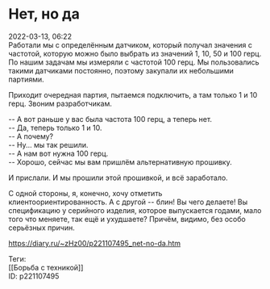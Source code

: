 Нет, но да
===========

   
 2022-03-13, 06:22   
  Работали мы с определённым датчиком, который получал значения с частотой, которую можно было выбрать из значений 1, 10, 50 и 100 герц. По нашим задачам мы измеряли с частотой 100 герц. Мы пользовались такими датчиками постоянно, поэтому закупали их небольшими партиями.   
   
 Приходит очередная партия, пытаемся подключить, а там только 1 и 10 герц. Звоним разработчикам.   
   
 -- А вот раньше у вас была частота 100 герц, а теперь нет.   
 -- Да, теперь только 1 и 10.   
 -- А почему?   
 -- Ну... мы так решили.   
 -- А нам вот нужна 100 герц.   
 -- Хорошо, сейчас мы вам пришлём альтернативную прошивку.   
   
 И прислали. И мы прошили этой прошивкой, и всё заработало.   
   
 С одной стороны, я, конечно, хочу отметить клиентоориентированность. А с другой -- блин! Вы чего делаете! Вы спецификацию у серийного изделия, которое выпускается годами, мало того что меняете, так ещё и ухудшаете? Причём, видимо, без особо серьёзных причин.   
    
 <https://diary.ru/~zHz00/p221107495_net-no-da.htm>   
   
 Теги:   
 [[Борьба с техникой]]   
 ID: p221107495